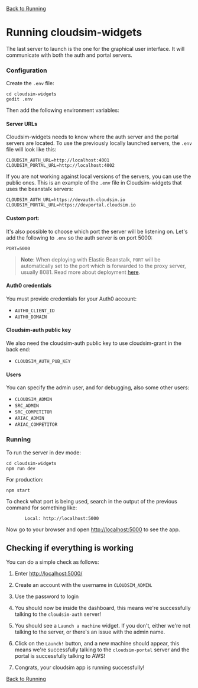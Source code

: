 [Back to Running](Running)

# Running cloudsim-widgets

The last server to launch is the one for the graphical user interface. It will
communicate with both the auth and portal servers.

### Configuration ###

Create the `.env` file:

    cd cloudsim-widgets
    gedit .env

Then add the following environment variables:

#### Server URLs

Cloudsim-widgets needs to know where the auth server and the portal servers are
located. To use the previously locally launched servers, the `.env` file will
look like this:

    CLOUDSIM_AUTH_URL=http://localhost:4001
    CLOUDSIM_PORTAL_URL=http://localhost:4002

If you are not working against local versions of the servers, you can use the public ones.
This is an example of the `.env` file in Cloudsim-widgets that uses the beanstalk servers:

    CLOUDSIM_AUTH_URL=https://devauth.cloudsim.io
    CLOUDSIM_PORTAL_URL=https://devportal.cloudsim.io

#### Custom port:

It's also possible to choose which port the server will be listening on. Let's add the
following to `.env` so the auth server is on port 5000:

    PORT=5000

> **Note**: When deploying with Elastic Beanstalk, `PORT` will be automatically set to
the port which is forwarded to the proxy server, usually 8081. Read more about
deployment [here](Deployment).

#### Auth0 credentials

You must provide credentials for your Auth0 account:

* `AUTH0_CLIENT_ID`
* `AUTH0_DOMAIN`

#### Cloudsim-auth public key

We also need the cloudsim-auth public key to use cloudsim-grant in the back end:

* `CLOUDSIM_AUTH_PUB_KEY`

#### Users

You can specify the admin user, and for debugging, also some other users:

* `CLOUDSIM_ADMIN`
* `SRC_ADMIN`
* `SRC_COMPETITOR`
* `ARIAC_ADMIN`
* `ARIAC_COMPETITOR`

### Running ###

To run the server in dev mode:

    cd cloudsim-widgets
    npm run dev

For production:

    npm start

To check what port is being used, search in the output of the previous
command for something like:

           Local: http://localhost:5000

Now go to your browser and open
[http://localhost:5000](http://localhost:5000) to see the app.

## Checking if everything is working ##

You can do a simple check as follows:

1. Enter [http://localhost:5000/](http://localhost:5000/)

1. Create an account with the username in `CLOUDSIM_ADMIN`.

1. Use the password to login

1. You should now be inside the dashboard, this means we're successfully talking
to the `cloudsim-auth` server!

1. You should see a `Launch a machine` widget. If you don't, either we're not
talking to the server, or there's an issue with the admin name.

1. Click on the `Launch!` button, and a new machine should appear, this means
we're successfully talking to the `cloudsim-portal` server and the portal is
successfully talking to AWS!

1. Congrats, your cloudsim app is running successfully!

[Back to Running](Running)
